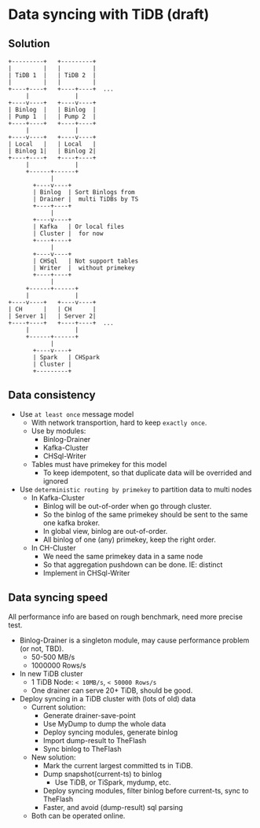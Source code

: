 # Data syncing with TiDB (draft)

## Solution
```
+---------+   +---------+
|         |   |         |
| TiDB 1  |   | TiDB 2  |
|         |   |         |
+----+----+   +----+----+  ...
     |             |
+----v----+   +----v----+
| Binlog  |   | Binlog  |
| Pump 1  |   | Pump 2  |
+----+----+   +----+----+
     |             |
+----v----+   +----v----+
| Local   |   | Local   |
| Binlog 1|   | Binlog 2|
+----+----+   +----+----+
     |             |
     +------+------+
            |
       +----v----+
       | Binlog  | Sort Binlogs from
       | Drainer |  multi TiDBs by TS
       +----+----+
            |
       +----v----+
       | Kafka   | Or local files
       | Cluster |  for now
       +----+----+
            |
       +----v----+
       | CHSql   | Not support tables
       | Writer  |  without primekey
       +----+----+
            |
     +------+------+
     |             |
+----v----+   +----v----+
| CH      |   | CH      |
| Server 1|   | Server 2|
+----+----+   +----+----+  ...
     |             |
     +------+------+
            |
       +----v----+
       | Spark   | CHSpark
       | Cluster |
       +---------+
```

## Data consistency
* Use `at least once` message model
    * With network transportion, hard to keep `exactly once`.
    * Use by modules:
        * Binlog-Drainer
        * Kafka-Cluster
        * CHSql-Writer
    * Tables must have primekey for this model
        * To keep idempotent, so that duplicate data will be overrided and ignored
* Use `deterministic routing by primekey` to partition data to multi nodes
    * In Kafka-Cluster
        * Binlog will be out-of-order when go through cluster.
        * So the binlog of the same primekey should be sent to the same one kafka broker.
        * In global view, binlog are out-of-order.
        * All binlog of one (any) primekey, keep the right order.
    * In CH-Cluster
        * We need the same primekey data in a same node
        * So that aggregation pushdown can be done. IE: distinct
        * Implement in CHSql-Writer

## Data syncing speed
All performance info are based on rough benchmark, need more precise test.
* Binlog-Drainer is a singleton module, may cause performance problem (or not, TBD).
    * 50-500 MB/s
    * 1000000 Rows/s
* In new TiDB cluster
    * 1 TiDB Node: `< 10MB/s`, `< 50000 Rows/s`
    * One drainer can serve 20+ TiDB, should be good.
* Deploy syncing in a TiDB cluster with (lots of old) data
    * Current solution:
        * Generate drainer-save-point
        * Use MyDump to dump the whole data
        * Deploy syncing modules, generate binlog
        * Import dump-result to TheFlash
        * Sync binlog to TheFlash
    * New solution:
        * Mark the current largest committed ts in TiDB.
        * Dump snapshot(current-ts) to binlog
            * Use TiDB, or TiSpark, mydump, etc.
        * Deploy syncing modules, filter binlog before current-ts, sync to TheFlash
        * Faster, and avoid (dump-result) sql parsing
    * Both can be operated online.
